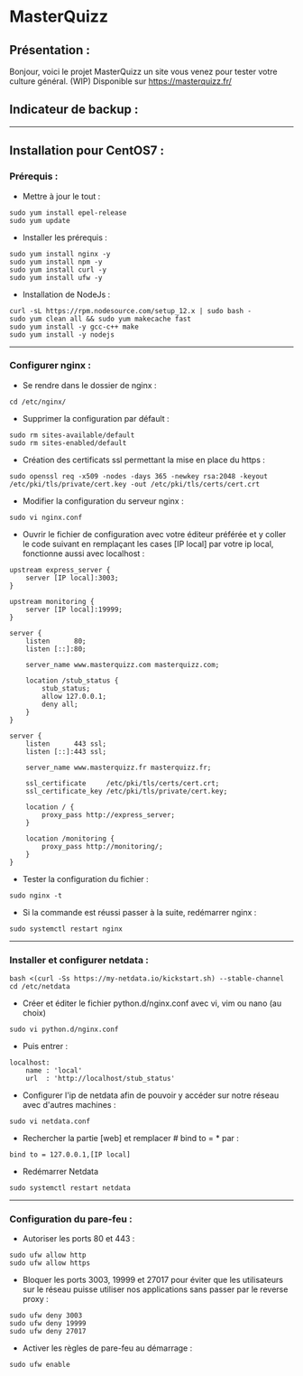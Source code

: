 # MasterQuizz
## Présentation : 
Bonjour, voici le projet MasterQuizz un site vous venez pour tester votre culture général. (WIP)
Disponible sur https://masterquizz.fr/

## Indicateur de backup :

---
## Installation pour CentOS7 : 
### Prérequis : 

- Mettre à jour le tout : 
```
sudo yum install epel-release
sudo yum update
```

- Installer les prérequis : 
```
sudo yum install nginx -y
sudo yum install npm -y
sudo yum install curl -y
sudo yum install ufw -y
```

- Installation de NodeJs :
```
curl -sL https://rpm.nodesource.com/setup_12.x | sudo bash -
sudo yum clean all && sudo yum makecache fast
sudo yum install -y gcc-c++ make
sudo yum install -y nodejs
```

---
### Configurer nginx : 
- Se rendre dans le dossier de nginx :
```
cd /etc/nginx/
```
- Supprimer la configuration par défault : 
```
sudo rm sites-available/default
sudo rm sites-enabled/default
```
- Création des certificats ssl permettant la mise en place du https : 
```
sudo openssl req -x509 -nodes -days 365 -newkey rsa:2048 -keyout /etc/pki/tls/private/cert.key -out /etc/pki/tls/certs/cert.crt
```
- Modifier la configuration du serveur nginx : 
```
sudo vi nginx.conf
```
- Ouvrir le fichier de configuration avec votre éditeur préférée et y coller le code suivant en remplaçant les cases [IP local] par votre ip local, fonctionne aussi avec localhost : 
```
upstream express_server {
    server [IP local]:3003;
}

upstream monitoring {
    server [IP local]:19999;
}

server {
    listen      80;
    listen [::]:80;

    server_name www.masterquizz.com masterquizz.com;

    location /stub_status {
        stub_status;
        allow 127.0.0.1;
        deny all;
    }
}

server {
    listen      443 ssl;
    listen [::]:443 ssl;

    server_name www.masterquizz.fr masterquizz.fr;

    ssl_certificate     /etc/pki/tls/certs/cert.crt;
    ssl_certificate_key /etc/pki/tls/private/cert.key;

    location / {
        proxy_pass http://express_server;
    }

    location /monitoring {
        proxy_pass http://monitoring/;
    }
}
```
- Tester la configuration du fichier : 
```
sudo nginx -t
```
- Si la commande est réussi passer à la suite, redémarrer nginx :
```
sudo systemctl restart nginx
```

---
### Installer et configurer netdata : 
```
bash <(curl -Ss https://my-netdata.io/kickstart.sh) --stable-channel
cd /etc/netdata
```
- Créer et éditer le fichier python.d/nginx.conf avec vi, vim ou nano (au choix)
```
sudo vi python.d/nginx.conf
```
- Puis entrer :
```
localhost:
    name : 'local'
    url  : 'http://localhost/stub_status'
```
- Configurer l'ip de netdata afin de pouvoir y accéder sur notre réseau avec d'autres machines : 
```
sudo vi netdata.conf

```
- Rechercher la partie [web] et remplacer # bind to =  * par : 
```
bind to = 127.0.0.1,[IP local]
```
- Redémarrer Netdata
```
sudo systemctl restart netdata
```

---
### Configuration du pare-feu : 
- Autoriser les ports 80 et 443 : 
```
sudo ufw allow http
sudo ufw allow https
```
- Bloquer les ports 3003, 19999 et 27017 pour éviter que les utilisateurs sur le réseau puisse utiliser nos applications sans passer par le reverse proxy : 
```
sudo ufw deny 3003
sudo ufw deny 19999
sudo ufw deny 27017
```
- Activer les règles de pare-feu au démarrage :
```
sudo ufw enable
```
